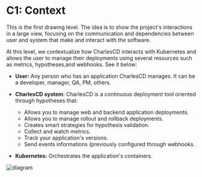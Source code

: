 # **C1: Context**

This is the first drawing level. The idea is to show the project's interactions in a large view, focusing on the communication and dependencies between user and system that make and interact with the software.

At this level, we contextualize how CharlesCD interacts with Kubernetes and allows the user to manage their deployments using several resources such as metrics, hypotheses,and webhooks. 
See it below: 


- **User:** Any person who has an application CharlesCD manages. It can be a developer, manager, QA, PM, others. 

- **CharlesCD system**: CharlesCD is a continuous deployment tool oriented through hypotheses that: 
    - Allows you to manage web and backend application deployments. 
    - Allows you to manage rollout and rollback deployments.
    - Creates smart strategies for hypothesis validation.
    - Collect and watch metrics. 
    - Track your application's versions. 
    - Send events informations (previously configured through webhooks. 

- **Kubernetes:** Orchestrates the application's containers.

![diagram](c1.svg)
